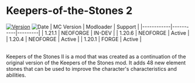 # Keepers-of-the-Stones 2
[![Version](https://img.shields.io/github/v/tag/Environment-Studios-Official/Keepers-of-the-Stones-II?label=version)](https://www.curseforge.com/minecraft/mc-mods/keepers-of-the-stones-ii/files)
![Date](https://img.shields.io/github/release-date/Environment-Studios-Official/Keepers-of-the-Stones-II)
| MC Version | Modloader | Support |
|------------|-----------|---------|
| 1.21.1     |  NEOFORGE | IN-DEV  |
| 1.20.6     |  NEOFORGE | Active  |
| 1.20.4     |  NEOFORGE | Active  |
| 1.20.1     |   FORGE   | Active  |

<br /> Keepers of the Stones II is a mod that was created as a continuation of the original version of the Keepers of the Stones mod. It adds 48 new element stones that can be used to improve the character's characteristics and abilities.
